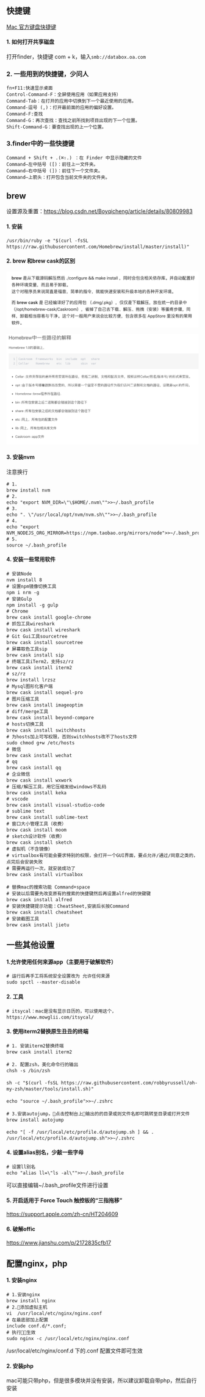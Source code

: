 ## 快捷键

[Mac 官方键盘快捷键](https://support.apple.com/zh-cn/HT201236)

#### 1. 如何打开共享磁盘
打开finder，快捷键 com + k，输入`smb://databox.oa.com`

### 2. 一些用到的快捷键，少问人

```shell
fn+F11:快速显示桌面
Control-Command-F：全屏使用应用（如果应用支持）
Command-Tab：在打开的应用中切换到下一个最近使用的应用。 
Command-逗号 (,)：打开最前面的应用的偏好设置。
Command-F:查找
Command-G：再次查找：查找之前所找到项目出现的下一个位置。
Shift-Command-G：要查找出现的上一个位置。
```

### 3.finder中的一些快捷键
```
Command + Shift + .(⌘⇧.) ：在 Finder 中显示隐藏的文件
Command–左中括号 ([)：前往上一文件夹。
Command–右中括号 (])：前往下一个文件夹。
Command–上箭头：打开包含当前文件夹的文件夹。
```

## brew

设置源及重置：<https://blog.csdn.net/Boyqicheng/article/details/80809983>

#### 1. 安装

```shell
/usr/bin/ruby -e "$(curl -fsSL https://raw.githubusercontent.com/Homebrew/install/master/install)"
```

#### 2. brew 和brew cask的区别
![asserts/mac/brew.png](./asserts/mac/brew1.png)

![./asserts/mac/path.png](./asserts/mac/path.png)

#### 3. 安装nvm

注意换行

```shell
# 1.
brew install nvm
# 2.
echo "export NVM_DIR=\"\$HOME/.nvm\"">>~/.bash_profile
# 3.
echo ". \"/usr/local/opt/nvm/nvm.sh\"">>~/.bash_profile
# 4.
echo "export NVM_NODEJS_ORG_MIRROR=https://npm.taobao.org/mirrors/node">>~/.bash_profile
# 5. 
source ~/.bash_profile

```

#### 4. 安装一些常用软件

```shell
# 安装Node
nvm install 8
# 设置npm镜像切换工具
npm i nrm -g
# 安装Gulp
npm install -g gulp
# Chrome
brew cask install google-chrome
# 抓包工具wireshark
brew cask install wireshark
# Git Gui工具sourcetree
brew cask install sourcetree
# 屏幕取色工具sip
brew cask install sip
# 终端工具iTerm2，支持sz/rz
brew cask install iterm2
# sz/rz
brew install lrzsz
# Mysql图形化客户端
brew cask install sequel-pro
# 图片压缩工具
brew cask install imageoptim
# diff/merge工具
brew cask install beyond-compare
# hosts切换工具
brew cask install switchhosts
# 为hosts加上可写权限，否则switchhosts改不了hosts文件
sudo chmod g+w /etc/hosts
# 微信
brew cask install wechat
# qq
brew cask install qq
# 企业微信
brew cask install wxwork
# 压缩/解压工具，用它压缩发给windows不乱码
brew cask install keka
# vscode
brew cask install visual-studio-code
# sublime text
brew cask install sublime-text
# 窗口大小管理工具（收费）
brew cask install moom
# sketch设计软件（收费）
brew cask install sketch
# 虚拟机（不含镜像）
# virtualbox有可能会要求特别的权限，会打开一个GUI界面，要点允许/通过/同意之类的，点完后会安装失败
# 需要再运行一次，就安装成功了
brew cask install virtualbox

# 替换mac的搜索功能 Command+space
# 安装以后需要先改变原有的搜索的快捷键然后再设置alfred的快键键
brew cask install alfred
# 安装快捷键提示功能：CheatSheet,安装后长按Command
brew cask install cheatsheet 
# 安装截图工具
brew cask install jietu
```

## 一些其他设置

#### 1.允许使用任何来源app（主要用于破解软件）
```
# 运行后再手工将系统安全设置改为 允许任何来源
sudo spctl --master-disable
```

#### 2. 工具
```
# itsycal：mac是没有显示日历的，可以使用这个，https://www.mowglii.com/itsycal/
```

#### 3. 使用iterm2替换原生丑丑的终端
```
# 1. 安装iterm2替换终端
brew cask install iterm2

# 2. 配置zsh，美化命令行的输出
chsh -s /bin/zsh

sh -c "$(curl -fsSL https://raw.githubusercontent.com/robbyrussell/oh-my-zsh/master/tools/install.sh)"

echo "source ~/.bash_profile">>~/.zshrc

# 3.安装autojump，点击控制台上输出的的目录或则文件名即可跳转至目录或打开文件
brew install autojump

echo "[ -f /usr/local/etc/profile.d/autojump.sh ] && . /usr/local/etc/profile.d/autojump.sh">>~/.zshrc
```

#### 4. 设置alias别名，少敲一些字母
```
# 设置ll别名
echo "alias ll=\"ls -al\"">>~/.bash_profile
```
可以直接编辑~/.bash_profile文件进行设置

#### 5. 开启适用于 Force Touch 触控板的“三指拖移”
<https://support.apple.com/zh-cn/HT204609>

#### 6. 破解offic
<https://www.jianshu.com/p/2172835cfb17>

## 配置nginx，php

#### 1. 安装nginx
```
# 1.安装nginx
brew install nginx
# 2.添加虚拟主机
vi  /usr/local/etc/nginx/nginx.conf
# 在最底部加上配置
include conf.d/*.conf;
# 执行生效
sudo nginx -c /usr/local/etc/nginx/nginx.conf
```
/usr/local/etc/nginx/conf.d 下的.conf 配置文件即可生效

#### 2. 安装php
mac可能只带php，但是很多模块并没有安装，所以建议卸载自带php，然后自行安装
